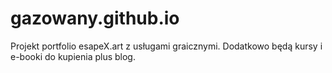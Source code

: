 # gazowany.github.io
Projekt portfolio esapeX.art z usługami graicznymi. Dodatkowo będą kursy i e-booki do kupienia plus blog.

